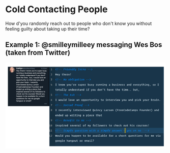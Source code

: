 # Cold Contacting People

How d'you randomly reach out to people who don't know you without feeling guilty about taking up their time?

## Example 1: @smilleymilleey messaging Wes Bos (taken from Twitter)

![Image taken from Twitter](EqXkLhiW4AE0rAN.jpg)